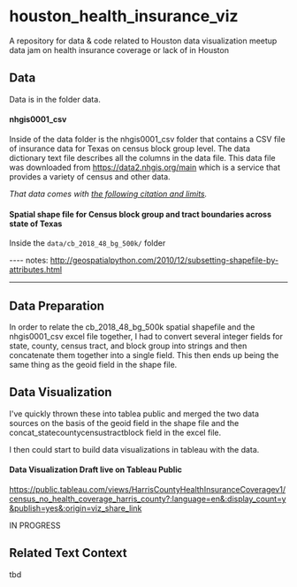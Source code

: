 # houston_health_insurance_viz
A repository for data &amp; code related to Houston data visualization meetup data jam on health insurance coverage or lack of in Houston

## Data

Data is in the folder data.

#### nhgis0001_csv
Inside of the data folder is the nhgis0001_csv folder that contains a CSV file of insurance data for Texas on census block group level. The data dictionary text file describes all the columns in the data file. This data file was downloaded from https://data2.nhgis.org/main which is a service that provides a variety of census and other data. 

<i>That data comes with <a href="/data/nhgis0001_csv/file_limits_and_citation.md">the following citation and limits</a>.</i>

#### Spatial shape file for Census block group and tract boundaries across state of Texas
Inside the `data/cb_2018_48_bg_500k/` folder



---- notes:
http://geospatialpython.com/2010/12/subsetting-shapefile-by-attributes.html


---
## 


## Data Preparation
In order to relate the cb_2018_48_bg_500k spatial shapefile and the nhgis0001_csv excel file together, I had to convert several integer fields for state, county, census tract, and block group into strings and then concatenate them together into a single field. This then ends up being the same thing as the geoid field in the shape file. 



## Data Visualization
I've quickly thrown these into tablea public and merged the two data sources on the basis of the geoid field in the shape file and the concat_statecountycensustractblock field in the excel file. 

I then could start to build data visualizations in tableau with the data.

#### Data Visualization Draft live on Tableau Public
https://public.tableau.com/views/HarrisCountyHealthInsuranceCoveragev1/census_no_health_coverage_harris_county?:language=en&:display_count=y&publish=yes&:origin=viz_share_link


IN PROGRESS


## Related Text Context

tbd
